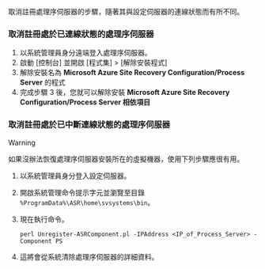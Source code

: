 取消註冊處理序伺服器的步驟，隨著其與設定伺服器的連線狀態而有所不同。

### <a name="unregister-a-process-server-that-is-in-a-connected-state"></a>取消註冊處於已連線狀態的處理序伺服器

1. 以系統管理員身分遠端登入處理序伺服器。
2. 啟動 [控制台] 並開啟 [程式集] > [解除安裝程式]
3. 解除安裝名為 **Microsoft Azure Site Recovery Configuration/Process Server** 的程式
4. 完成步驟 3 後，您就可以解除安裝 **Microsoft Azure Site Recovery Configuration/Process Server 相依項目**

### <a name="unregister-a-process-server-that-is-in-a-disconnected-state"></a>取消註冊處於已中斷連線狀態的處理序伺服器

> [!WARNING]
> 如果沒辦法恢復處理序伺服器安裝所在的虛擬機器，使用下列步驟應很有用。

1. 以系統管理員身分登入設定伺服器。
2. 開啟系統管理命令提示字元並瀏覽至目錄 `%ProgramData%\ASR\home\svsystems\bin`。
3. 現在執行命令。

    ```
    perl Unregister-ASRComponent.pl -IPAddress <IP_of_Process_Server> -Component PS
    ```
4. 這將會從系統清除處理序伺服器的詳細資料。


<!--HONumber=Feb17_HO1-->


